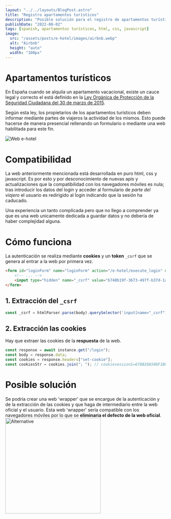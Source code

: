 ```yaml
---
layout: "../../layouts/BlogPost.astro"
title: "Registro apartamentos turísticos"
description: "Posible solución para el registro de apartamentos turísticos en España."
publishDate: "2022-08-02"
tags: [spanish, apartamentos turísticos, html, css, javascript]
image:
  src: "/assets/posts/e-hotel/images/airbnb.webp"
  alt: "Airbnb"
  height: "auto"
  width: "100px"
---
```


# Apartamentos turísticos
En España cuando se alquila un apartamento vacacional, existe un cauce legal y correcto el está definido en la <a href="https://www.boe.es/buscar/act.php?id=BOE-A-2015-3442" target="_blanc">Ley Orgánica de Protección de la Seguridad Ciudadana del 30 de marzo de 2015</a>.

Según esta ley, los propietarios de los apartamentos turísticos deben informar mediante partes de viajeros la actividad de los mismos. Esto puede hacerse de manera presencial rellenando un formulario o mediante una web habilitada para este fin.

![Web e-hotel](/assets/posts/e-hotel/images/login.png)

# Compatibilidad

La web anteriormente mencionada está desarrollada en puro html, css y javascript. Es por esto y por desconocimiento de nuevas apis y actualizaciones que la compatibilidad con los navegadores móviles es nula; tras introducir los datos del login y acceder al formulario de _parte del viajero_ el usuario es redirigido al login indicando que la sesión ha caducado.

Una experiencia un tanto complicada pero que no llego a comprender ya que es una web unicamente dedicada a guardar datos y no debería de haber complejidad alguna.

# Cómo funciona

La autenticación se realiza mediante **cookies** y un **token** `_csrf` que se genera al entrar a la web por primera vez.

<!-- ![Autenticación _csrf](/assets/posts/e-hotel/images/_csrf.png) -->

```html
<form id="loginForm" name="loginForm" action="/e-hotel/execute_login" method="POST">
    <!-- ... -->
    <input type="hidden" name="_csrf" value="b740b19f-3673-497f-b37d-1aa8f82b42e4">
</form>
```

## 1. Extracción del `_csrf`

```js
const _csrf = htmlParser.parse(body).querySelector('input[name="_csrf"]').attrs.value;
```

## 2. Extracción las cookies

Hay que extraer las cookies de la **respuesta** de la web.

```js
const response = await instance.get("/login");
const body = response.data;
const cookies = response.headers["set-cookie"];
const cookiesStr = cookies.join("; "); // cookiesession1=678B28A508F1BC790C3F4A51382F2F61; UqZBpD3n3iHPAgNS9Fnn5SbNcvsF5IlbdcvFr4ieqh8_=v1DNo0JbgW4rv; FRONTAL_JSESSIONID=fkNbwOG5j3NmSDGj87e8fbvn6MTKz3j90YpYgf0MB5Mx4X7a7YPc!-1379780343
```

# Posible solución
Se podría crear una web 'wrapper' que se encargue de la autenticación y de la extracción de las cookies y que haga de intermediario entre la web oficial y el usuario. Esta web 'wrapper' sería compatible con los navegadores móviles por lo que se **eliminaria el defecto de la web oficial**.
<img src="/assets/posts/e-hotel/images/alternative.png" alt="Alternative" width="300"/>
